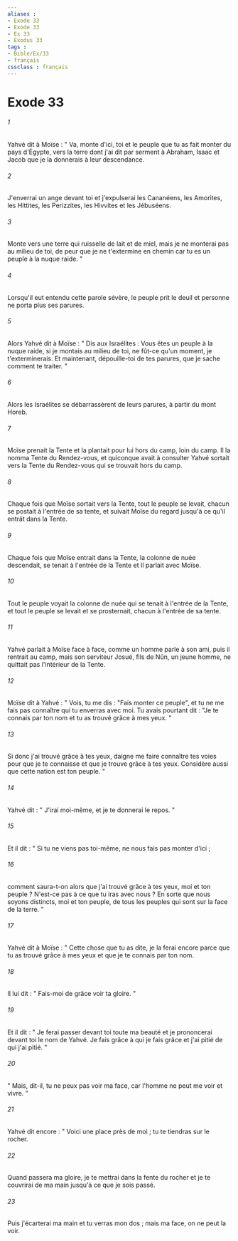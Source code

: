 ```yaml
---
aliases : 
- Exode 33
- Exode 33
- Ex 33
- Exodus 33
tags : 
- Bible/Ex/33
- français
cssclass : français
---
```


# Exode 33

###### 1
Yahvé dit à Moïse : " Va, monte d'ici, toi et le peuple que tu as fait monter du pays d'Égypte, vers la terre dont j'ai dit par serment à Abraham, Isaac et Jacob que je la donnerais à leur descendance. 
###### 2
J'enverrai un ange devant toi et j'expulserai les Cananéens, les Amorites, les Hittites, les Perizzites, les Hivvites et les Jébuséens. 
###### 3
Monte vers une terre qui ruisselle de lait et de miel, mais je ne monterai pas au milieu de toi, de peur que je ne t'extermine en chemin car tu es un peuple à la nuque raide. " 
###### 4
Lorsqu'il eut entendu cette parole sévère, le peuple prit le deuil et personne ne porta plus ses parures. 
###### 5
Alors Yahvé dit à Moïse : " Dis aux Israélites : Vous êtes un peuple à la nuque raide, si je montais au milieu de toi, ne fût-ce qu'un moment, je t'exterminerais. Et maintenant, dépouille-toi de tes parures, que je sache comment te traiter. " 
###### 6
Alors les Israélites se débarrassèrent de leurs parures, à partir du mont Horeb. 
###### 7
Moïse prenait la Tente et la plantait pour lui hors du camp, loin du camp. Il la nomma Tente du Rendez-vous, et quiconque avait à consulter Yahvé sortait vers la Tente du Rendez-vous qui se trouvait hors du camp. 
###### 8
Chaque fois que Moïse sortait vers la Tente, tout le peuple se levait, chacun se postait à l'entrée de sa tente, et suivait Moïse du regard jusqu'à ce qu'il entrât dans la Tente. 
###### 9
Chaque fois que Moïse entrait dans la Tente, la colonne de nuée descendait, se tenait à l'entrée de la Tente et Il parlait avec Moïse. 
###### 10
Tout le peuple voyait la colonne de nuée qui se tenait à l'entrée de la Tente, et tout le peuple se levait et se prosternait, chacun à l'entrée de sa tente. 
###### 11
Yahvé parlait à Moïse face à face, comme un homme parle à son ami, puis il rentrait au camp, mais son serviteur Josué, fils de Nûn, un jeune homme, ne quittait pas l'intérieur de la Tente. 
###### 12
Moïse dit à Yahvé : " Vois, tu me dis : "Fais monter ce peuple", et tu ne me fais pas connaître qui tu enverras avec moi. Tu avais pourtant dit : "Je te connais par ton nom et tu as trouvé grâce à mes yeux. " 
###### 13
Si donc j'ai trouvé grâce à tes yeux, daigne me faire connaître tes voies pour que je te connaisse et que je trouve grâce à tes yeux. Considère aussi que cette nation est ton peuple. " 
###### 14
Yahvé dit : " J'irai moi-même, et je te donnerai le repos. " 
###### 15
Et il dit : " Si tu ne viens pas toi-même, ne nous fais pas monter d'ici ; 
###### 16
comment saura-t-on alors que j'ai trouvé grâce à tes yeux, moi et ton peuple ? N'est-ce pas à ce que tu iras avec nous ? En sorte que nous soyons distincts, moi et ton peuple, de tous les peuples qui sont sur la face de la terre. " 
###### 17
Yahvé dit à Moïse : " Cette chose que tu as dite, je la ferai encore parce que tu as trouvé grâce à mes yeux et que je te connais par ton nom. 
###### 18
Il lui dit : " Fais-moi de grâce voir ta gloire. " 
###### 19
Et il dit : " Je ferai passer devant toi toute ma beauté et je prononcerai devant toi le nom de Yahvé. Je fais grâce à qui je fais grâce et j'ai pitié de qui j'ai pitié. " 
###### 20
" Mais, dit-il, tu ne peux pas voir ma face, car l'homme ne peut me voir et vivre. " 
###### 21
Yahvé dit encore : " Voici une place près de moi ; tu te tiendras sur le rocher. 
###### 22
Quand passera ma gloire, je te mettrai dans la fente du rocher et je te couvrirai de ma main jusqu'à ce que je sois passé. 
###### 23
Puis j'écarterai ma main et tu verras mon dos ; mais ma face, on ne peut la voir. 
